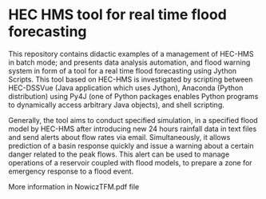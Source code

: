# HEC HMS tool for real time flood forecasting 

This repository contains didactic examples of a management of HEC-HMS in batch mode; and presents data analysis automation, and flood warning system in form of a tool for a real time flood forecasting using Jython Scripts. This tool based on HEC-HMS is investigated by scripting between HEC-DSSVue (Java application which uses Jython), Anaconda (Python distribution) using Py4J (one of Python packages enables Python programs to dynamically access arbitrary Java objects), and shell scripting.

Generally, the tool aims to conduct specified simulation, in a specified flood model by HEC-HMS after introducing new 24 hours rainfall data in text files and send alerts about flow rates via email. Simultaneously, it allows prediction of a basin response quickly and issue a warning about a certain danger related to the peak flows. This alert can be used to manage operations of a reservoir coupled with flood
models, to prepare a zone for emergency response to a flood event.

More information in NowiczTFM.pdf file
